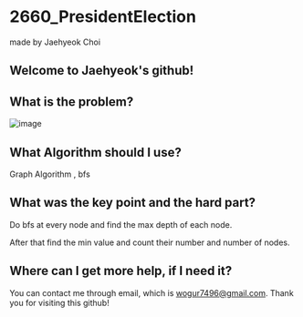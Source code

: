 # 2660_PresidentElection

made by Jaehyeok Choi

## Welcome to Jaehyeok's github!

## What is the problem?

![image](https://github.com/Choi-JaeHyeok-21500749/2660_PresidentElection/blob/main/2660_pro.PNG)

## What Algorithm should I use?

Graph Algorithm , bfs

## What was the key point and the hard part?

Do bfs at every node and find the max depth of each node.

After that find the min value and count their number and number of nodes.

## Where can I get more help, if I need it?

You can contact me through email, which is wogur7496@gmail.com.
Thank you for visiting this github!
